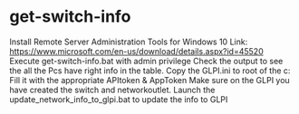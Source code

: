 # get-switch-info
 Install Remote Server Administration Tools for Windows 10
  Link: https://www.microsoft.com/en-us/download/details.aspx?id=45520
 Execute get-switch-info.bat with admin privilege
  Check the output to see the all the Pcs have right info in the table.
 Copy the GLPI.ini to root of the c:\
  Fill it with the appropriate APItoken & AppToken
 Make sure on the GLPI you have created the switch and networkoutlet.
 Launch the update_network_info_to_glpi.bat to update the info to GLPI
 


